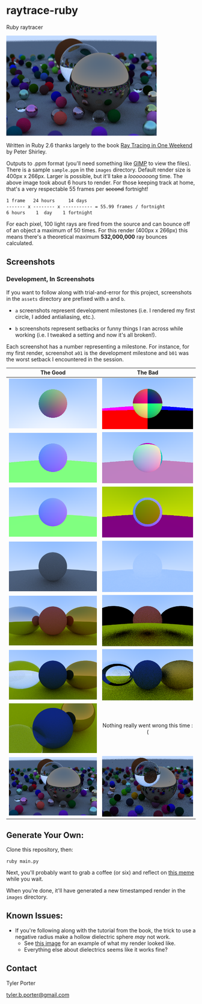 # raytrace-ruby

Ruby raytracer

![Header](assets/a08_final.png)

Written in Ruby 2.6 thanks largely to the book [Ray Tracing in One Weekend](https://raytracing.github.io/books/RayTracingInOneWeekend.html) by Peter Shirley.

Outputs to .ppm format (you'll need something like [GIMP](https://www.gimp.org/) to view the files). There is a sample `sample.ppm` in the `images` directory. Default render size is 400px x 266px. Larger is possible, but it'll take a *looooooong* time. The above image took about 6 hours to render. For those keeping track at home, that's a very respectable 55 frames per ~~second~~ fortnight!

```
1 frame   24 hours     14 days 
------- x -------- x ----------- = 55.99 frames / fortnight
6 hours    1  day    1 fortnight
```

For each pixel, 100 light rays are fired from the source and can bounce off of an object a maximum of 50 times. For this render (400px x 266px) this means there's a theoretical maximum **532,000,000** ray bounces calculated.

## Screenshots

### Development, In Screenshots

If you want to follow along with trial-and-error for this project, screenshots in the `assets` directory are prefixed with `a` and `b`. 

* `a` screenshots represent development milestones (i.e. I rendered my first circle, I added antialiasing, etc.). 

* `b` screenshots represent setbacks or funny things I ran across while working (i.e. I tweaked a setting and now it's all broken!).

Each screenshot has a number representing a milestone. For instance, for my first render, screenshot `a01` is the development milestone and `b01` was the worst setback I encountered in the session.

The Good | The Bad
:-------:|:------:
![Surface Normals of a Sphere](assets/a01_surface_normals.png) | ![Rendering Color](assets/b01_color_mistakes.png)
![Rendering the World](assets/a02_world_rendering.png) | ![Rendering Color 2](assets/b02_color_mistakes2.png)
![Antialiasing](assets/a03_antialiased_100_per_px.png) | ![Antialiasing Error](assets/b03_antialiasing_error.png)
![Diffusion](assets/a04_diffusion.png) | ![Diffusion Error](assets/b04_washed_out_diffusion.png)
![Materials Differentiation](assets/a05_metal.png) | ![Materials Mistake](assets/b05_materials_rendering.png)
![Glass](assets/a06_dielectrics.png) | ![Black Hole](assets/b06_black_hole.png)
![Camera](assets/a07_camera.png) | Nothing really went wrong this time :(
![Final](assets/a08_final.png) | ![Out Of Order Rendering](assets/b08_out_of_order.png)

## Generate Your Own:

Clone this repository, then:

```shell
ruby main.py
```

Next, you'll probably want to grab a coffee (or six) and reflect on [this meme](https://i.redd.it/9tu18n684z331.jpg) while you wait.

When you're done, it'll have generated a new timestamped render in the `images` directory.

## Known Issues:

- If you're following along with the tutorial from the book, the trick to use a negative radius make a hollow dielectric sphere *may* not work.
  - See [this image](assets/b06_black_hole.png) for an example of what my render looked like.
  - Everything else about dielectrics seems like it works fine?

## Contact

Tyler Porter

tyler.b.porter@gmail.com